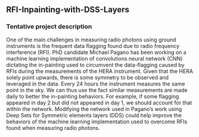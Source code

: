 ## RFI-Inpainting-with-DSS-Layers
### Tentative project description
One of the main challenges in measuring radio photons using ground instruments is the frequent data flagging
found due to radio frequency interference (RFI). PhD candidate Michael Pagano has been working on a
machine learning implementation of convolutions neural network (CNN) dictating the in-painting used to
circumvent the data-flagging caused by RFIs during the measurements of the HERA instrument. Given that
the HERA solely point upwards, there is some symmetry to be observed and leveraged in the data. Every
24 hours the instrument measures the same point in the sky. We can thus use the fact similar measurements
are made daily to better the in-painting behaviors. For example, if some flagging appeared in day 2 but
did not appeared in day 1, we should account for that within the network. Modifying the network used in
Pagano’s work using Deep Sets for Symmetric elements layers (DDS) could help improve the behaviors of
the machine learning implementation used to overcome RFIs found when measuring radio photons.
